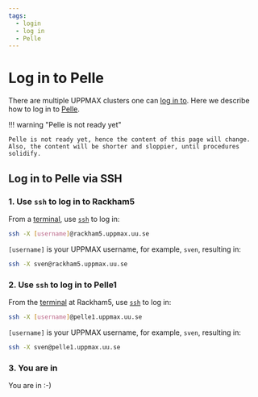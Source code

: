 ```yaml
---
tags:
  - login
  - log in
  - Pelle
---
```


# Log in to Pelle

There are multiple UPPMAX clusters one can [log in to](../getting_started/login.md).
Here we describe how to log in to [Pelle](../cluster_guides/pelle.md).

!!! warning "Pelle is not ready yet"

    Pelle is not ready yet, hence the content of this page will change.
    Also, the content will be shorter and sloppier, until procedures
    solidify.

## Log in to Pelle via SSH


### 1. Use `ssh` to log in to Rackham5

From a [terminal](../software/terminal.md), use [`ssh`](../software/ssh.md) to log in:

```bash
ssh -X [username]@rackham5.uppmax.uu.se
```

`[username]` is your UPPMAX username, for example, `sven`,
resulting in:

```bash
ssh -X sven@rackham5.uppmax.uu.se
```

### 2. Use `ssh` to log in to Pelle1

From the [terminal](../software/terminal.md) at Rackham5,
use [`ssh`](../software/ssh.md) to log in:

```bash
ssh -X [username]@pelle1.uppmax.uu.se
```

`[username]` is your UPPMAX username, for example, `sven`,
resulting in:

```bash
ssh -X sven@pelle1.uppmax.uu.se
```

### 3. You are in

You are in :-)
